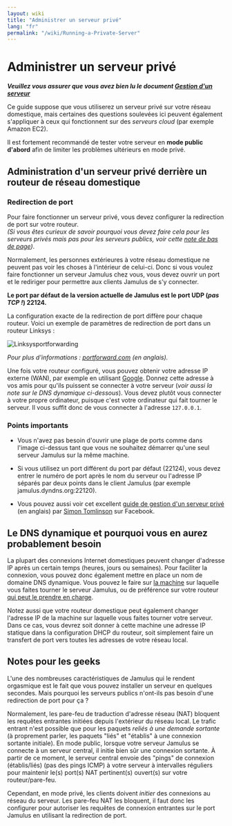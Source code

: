 ```yaml
---
layout: wiki
title: "Administrer un serveur privé"
lang: "fr"
permalink: "/wiki/Running-a-Private-Server"
---
```


# Administrer un serveur privé

**_Veuillez vous assurer que vous avez bien lu le document [Gestion d'un serveur](Running-a-Server)_** 

Ce guide suppose que vous utiliserez un serveur privé sur votre réseau domestique, mais certaines des questions soulevées ici peuvent également s'appliquer à ceux qui fonctionnent sur des _serveurs cloud_ (par exemple Amazon EC2). 

Il est fortement recommandé de tester votre serveur en **mode public d'abord** afin de limiter les problèmes ultérieurs en mode privé.

## Administration d'un serveur privé derrière un routeur de réseau domestique
### Redirection de port
Pour faire fonctionner un serveur privé, vous devez configurer la redirection de port sur votre routeur.  
_(Si vous êtes curieux de savoir pourquoi vous devez faire cela pour les serveurs privés mais pas pour les serveurs publics, voir cette [note de bas de page](#notes-pour-les-geeks))_.

Normalement, les personnes extérieures à votre réseau domestique ne peuvent pas voir les choses à l'intérieur de celui-ci. Donc si vous voulez faire fonctionner un serveur Jamulus chez vous, vous devez ouvrir un port et le rediriger pour permettre aux clients Jamulus de s'y connecter. 

**Le port par défaut de la version actuelle de Jamulus est le port UDP (_pas TCP !_) 22124.**

La configuration exacte de la redirection de port diffère pour chaque routeur. Voici un exemple de paramètres de redirection de port dans un routeur Linksys :

![Linksysportforwarding](https://user-images.githubusercontent.com/4561747/97542495-bc62bc00-19be-11eb-8e54-b6e906e676f6.jpg)

_Pour plus d'informations : [portforward.com](https://portforward.com) (en anglais)._

Une fois votre routeur configuré, vous pouvez obtenir votre adresse IP externe (WAN), par exemple en utilisant [Google](https://www.google.com/search?q=what+is+my+ip). Donnez cette adresse à vos amis pour qu'ils puissent se connecter à votre serveur (_voir aussi la note sur le DNS dynamique ci-dessous_). Vous devez plutôt vous connecter à votre propre ordinateur, puisque c'est votre ordinateur qui fait tourner le serveur. Il vous suffit donc de vous connecter à l'adresse `127.0.0.1`.

### Points importants

* Vous n'avez pas besoin d'ouvrir une plage de ports comme dans l'image ci-dessus tant que vous ne souhaitez démarrer qu'une seul serveur Jamulus sur la même machine.

* Si vous utilisez un port différent du port par défaut (22124), vous devez entrer le numéro de port après le nom du serveur ou l'adresse IP séparés par deux points dans le client Jamulus (par exemple jamulus.dyndns.org:22120).

* Vous pouvez aussi voir cet excellent [guide de gestion d'un serveur privé](https://www.facebook.com/notes/jamulus-online-musicianssingers-jamming/how-to-create-a-private-server-for-band-rehearsals/508642543044030/) (en anglais) par [Simon Tomlinson](https://www.facebook.com/simon.james.tomlinson?eid=ARBQoY3KcZAtS3pGdLJuqvQTeRSOo4gHdQZT7nNzOt1oPMGgZ4_3GERe-rOyH5PxsSHVYYXjWwcqd71a) sur Facebook.  

## Le DNS dynamique et pourquoi vous en aurez probablement besoin

La plupart des connexions Internet domestiques peuvent changer d'adresse IP après un certain temps (heures, jours ou semaines). Pour faciliter la connexion, vous pouvez donc également mettre en place un nom de domaine DNS dynamique. Vous pouvez le faire sur [la machine](https://www.online-tech-tips.com/computer-tips/ddns-dynamic-dns-service/) sur laquelle vous faites tourner le serveur Jamulus, ou de préférence sur votre routeur [qui peut le prendre en charge](https://www.noip.com/support/knowledgebase/how-to-configure-ddns-in-router/).

Notez aussi que votre routeur domestique peut également changer l'adresse IP de la machine sur laquelle vous faites tourner votre serveur. Dans ce cas, vous devrez soit donner à cette machine une adresse IP statique dans la configuration DHCP du routeur, soit simplement faire un transfert de port vers toutes les adresses de votre réseau local.

## Notes pour les geeks

L'une des nombreuses caractéristiques de Jamulus qui le rendent orgasmique est le fait que vous pouvez installer un serveur en quelques secondes. Mais pourquoi les serveurs publics n'ont-ils pas besoin d'une redirection de port pour ça ?

Normalement, les pare-feu de traduction d'adresse réseau (NAT) bloquent les requêtes entrantes initiées depuis l'extérieur du réseau local. Le trafic entrant n'est possible que pour les paquets _reliés à une demande sortante_ (à proprement parler, les paquets "liés" et "établis" à une connexion sortante initiale). En mode public, lorsque votre serveur Jamulus se connecte à un serveur central, il initie bien sûr une connexion sortante. À partir de ce moment, le serveur central envoie des "pings" de connexion (établis/liés) (pas des pings ICMP) à votre serveur à intervalles réguliers pour maintenir le(s) port(s) NAT pertinent(s) ouvert(s) sur votre routeur/pare-feu.

Cependant, en mode privé, les clients doivent _initier_ des connexions au réseau du serveur. Les pare-feu NAT les bloquent, il faut donc les configurer pour autoriser les requêtes de connexion entrantes sur le port Jamulus en utilisant la redirection de port. 



